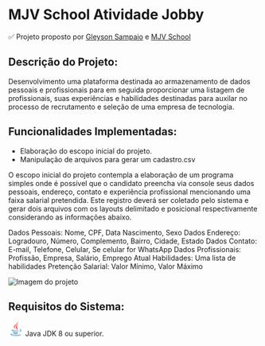 # MJV School Atividade Jobby

✅ Projeto proposto por [Gleyson Sampaio](https://github.com/glysns) e [MJV School](https://academy.mjvinnovation.com/br/mjvschool/)

## Descrição do Projeto:

Desenvolvimento uma plataforma destinada ao armazenamento de dados pessoais e profissionais para em seguida proporcionar uma listagem de profissionais, suas experiências e habilidades destinadas para auxilar no processo de recrutamento e seleção de uma empresa de tecnologia.

## Funcionalidades Implementadas:

* Elaboração do escopo inicial do projeto.
* Manipulação de arquivos para gerar um cadastro.csv


O escopo inicial do projeto contempla a elaboração de um programa simples onde é possível que o candidato preencha via console seus dados pessoais, endereço, contato e experiência profissional mencionando uma faixa salarial pretendida. Este registro deverá ser coletado pelo sistema e gerar dois arquivos com os layouts delimitado e posicional respectivamente considerando as informações abaixo.

Dados Pessoais: Nome, CPF, Data Nascimento, Sexo
Dados Endereço: Logradouro, Número, Complemento, Bairro, Cidade, Estado
Dados Contato: E-mail, Telefone, Celular, Se celular for WhatsApp
Dados Profissionais: Profissão, Empresa, Salário, Emprego Atual
Habilidades: Uma lista de habilidades
Pretenção Salarial: Valor Mínimo, Valor Máximo

![Imagem do projeto](https://sintaxe.netlify.app/assets/cadastro-v1.b270b4df.png)

## Requisitos do Sistema:

<img width="30" src="https://raw.githubusercontent.com/devicons/devicon/master/icons/java/java-original.svg"> Java JDK 8 ou superior. 